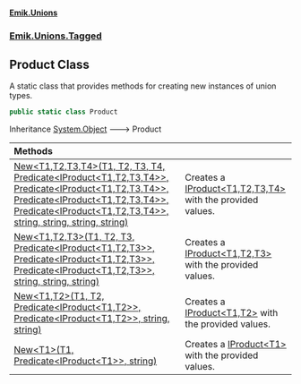 #### [Emik.Unions](index.md 'index')
### [Emik.Unions.Tagged](Emik.Unions.Tagged.md 'Emik.Unions.Tagged')

## Product Class

A static class that provides methods for creating new instances of union types.

```csharp
public static class Product
```

Inheritance [System.Object](https://docs.microsoft.com/en-us/dotnet/api/System.Object 'System.Object') &#129106; Product

| Methods | |
| :--- | :--- |
| [New&lt;T1,T2,T3,T4&gt;(T1, T2, T3, T4, Predicate&lt;IProduct&lt;T1,T2,T3,T4&gt;&gt;, Predicate&lt;IProduct&lt;T1,T2,T3,T4&gt;&gt;, Predicate&lt;IProduct&lt;T1,T2,T3,T4&gt;&gt;, Predicate&lt;IProduct&lt;T1,T2,T3,T4&gt;&gt;, string, string, string, string)](Product.New{T1,T2,T3,T4}(T1,T2,T3,T4,Predicate{IProduct{T1,T2,T3,T4}},Predicate{IProduct{T1,T2,T3,T4}},Predicate{IProduct{T1,T2,T3,T4}},Predicate{IProduct{T1,T2,T3,T4}},string,string,string,string).md 'Emik.Unions.Tagged.Product.New<T1,T2,T3,T4>(T1, T2, T3, T4, System.Predicate<Emik.Unions.Tagged.IProduct<T1,T2,T3,T4>>, System.Predicate<Emik.Unions.Tagged.IProduct<T1,T2,T3,T4>>, System.Predicate<Emik.Unions.Tagged.IProduct<T1,T2,T3,T4>>, System.Predicate<Emik.Unions.Tagged.IProduct<T1,T2,T3,T4>>, string, string, string, string)') | Creates a [IProduct&lt;T1,T2,T3,T4&gt;](IProduct{T1,T2,T3,T4}.md 'Emik.Unions.Tagged.IProduct<T1,T2,T3,T4>') with the provided values. |
| [New&lt;T1,T2,T3&gt;(T1, T2, T3, Predicate&lt;IProduct&lt;T1,T2,T3&gt;&gt;, Predicate&lt;IProduct&lt;T1,T2,T3&gt;&gt;, Predicate&lt;IProduct&lt;T1,T2,T3&gt;&gt;, string, string, string)](Product.New{T1,T2,T3}(T1,T2,T3,Predicate{IProduct{T1,T2,T3}},Predicate{IProduct{T1,T2,T3}},Predicate{IProduct{T1,T2,T3}},string,string,string).md 'Emik.Unions.Tagged.Product.New<T1,T2,T3>(T1, T2, T3, System.Predicate<Emik.Unions.Tagged.IProduct<T1,T2,T3>>, System.Predicate<Emik.Unions.Tagged.IProduct<T1,T2,T3>>, System.Predicate<Emik.Unions.Tagged.IProduct<T1,T2,T3>>, string, string, string)') | Creates a [IProduct&lt;T1,T2,T3&gt;](IProduct{T1,T2,T3}.md 'Emik.Unions.Tagged.IProduct<T1,T2,T3>') with the provided values. |
| [New&lt;T1,T2&gt;(T1, T2, Predicate&lt;IProduct&lt;T1,T2&gt;&gt;, Predicate&lt;IProduct&lt;T1,T2&gt;&gt;, string, string)](Product.New{T1,T2}(T1,T2,Predicate{IProduct{T1,T2}},Predicate{IProduct{T1,T2}},string,string).md 'Emik.Unions.Tagged.Product.New<T1,T2>(T1, T2, System.Predicate<Emik.Unions.Tagged.IProduct<T1,T2>>, System.Predicate<Emik.Unions.Tagged.IProduct<T1,T2>>, string, string)') | Creates a [IProduct&lt;T1,T2&gt;](IProduct{T1,T2}.md 'Emik.Unions.Tagged.IProduct<T1,T2>') with the provided values. |
| [New&lt;T1&gt;(T1, Predicate&lt;IProduct&lt;T1&gt;&gt;, string)](Product.New{T1}(T1,Predicate{IProduct{T1}},string).md 'Emik.Unions.Tagged.Product.New<T1>(T1, System.Predicate<Emik.Unions.Tagged.IProduct<T1>>, string)') | Creates a [IProduct&lt;T1&gt;](IProduct{T1}.md 'Emik.Unions.Tagged.IProduct<T1>') with the provided values. |
